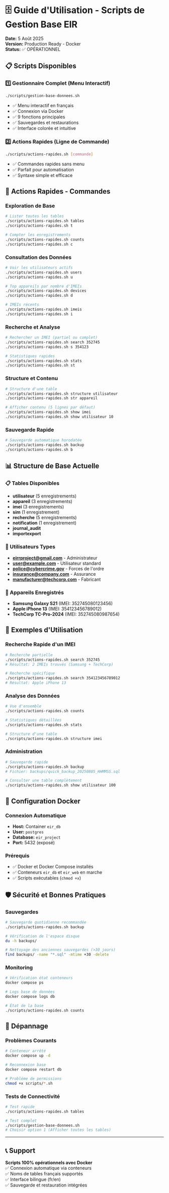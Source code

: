 # 🗄️ Guide d'Utilisation - Scripts de Gestion Base EIR

**Date:** 5 Août 2025  
**Version:** Production Ready - Docker  
**Status:** ✅ OPÉRATIONNEL

## 📋 Scripts Disponibles

### 1️⃣ **Gestionnaire Complet** (Menu Interactif)
```bash
./scripts/gestion-base-donnees.sh
```
- ✅ Menu interactif en français
- ✅ Connexion via Docker
- ✅ 9 fonctions principales
- ✅ Sauvegardes et restaurations
- ✅ Interface colorée et intuitive

### 2️⃣ **Actions Rapides** (Ligne de Commande)
```bash
./scripts/actions-rapides.sh [commande]
```
- ✅ Commandes rapides sans menu
- ✅ Parfait pour automatisation
- ✅ Syntaxe simple et efficace

## 🚀 Actions Rapides - Commandes

### Exploration de Base
```bash
# Lister toutes les tables
./scripts/actions-rapides.sh tables
./scripts/actions-rapides.sh t

# Compter les enregistrements
./scripts/actions-rapides.sh counts
./scripts/actions-rapides.sh c
```

### Consultation des Données
```bash
# Voir les utilisateurs actifs
./scripts/actions-rapides.sh users
./scripts/actions-rapides.sh u

# Top appareils par nombre d'IMEIs
./scripts/actions-rapides.sh devices
./scripts/actions-rapides.sh d

# IMEIs récents
./scripts/actions-rapides.sh imeis
./scripts/actions-rapides.sh i
```

### Recherche et Analyse
```bash
# Rechercher un IMEI (partiel ou complet)
./scripts/actions-rapides.sh search 352745
./scripts/actions-rapides.sh s 354123

# Statistiques rapides
./scripts/actions-rapides.sh stats
./scripts/actions-rapides.sh st
```

### Structure et Contenu
```bash
# Structure d'une table
./scripts/actions-rapides.sh structure utilisateur
./scripts/actions-rapides.sh str appareil

# Afficher contenu (5 lignes par défaut)
./scripts/actions-rapides.sh show imei
./scripts/actions-rapides.sh show utilisateur 10
```

### Sauvegarde Rapide
```bash
# Sauvegarde automatique horodatée
./scripts/actions-rapides.sh backup
./scripts/actions-rapides.sh b
```

## 📊 Structure de Base Actuelle

### 📋 Tables Disponibles
- **utilisateur** (5 enregistrements)
- **appareil** (3 enregistrements)  
- **imei** (3 enregistrements)
- **sim** (1 enregistrement)
- **recherche** (5 enregistrements)
- **notification** (1 enregistrement)
- **journal_audit** 
- **importexport**

### 👥 Utilisateurs Types
- **eirrproject@gmail.com** - Administrateur
- **user@example.com** - Utilisateur standard
- **police@cybercrime.gov** - Forces de l'ordre
- **insurance@company.com** - Assurance
- **manufacturer@techcorp.com** - Fabricant

### 📱 Appareils Enregistrés
- **Samsung Galaxy S21** (IMEI: 352745080123456)
- **Apple iPhone 13** (IMEI: 354123456789012)
- **TechCorp TC-Pro-2024** (IMEI: 352745080987654)

## 🎯 Exemples d'Utilisation

### Recherche Rapide d'un IMEI
```bash
# Recherche partielle
./scripts/actions-rapides.sh search 352745
# Résultat: 2 IMEIs trouvés (Samsung + TechCorp)

# Recherche spécifique
./scripts/actions-rapides.sh search 354123456789012
# Résultat: Apple iPhone 13
```

### Analyse des Données
```bash
# Vue d'ensemble
./scripts/actions-rapides.sh counts

# Statistiques détaillées
./scripts/actions-rapides.sh stats

# Structure d'une table
./scripts/actions-rapides.sh structure imei
```

### Administration
```bash
# Sauvegarde rapide
./scripts/actions-rapides.sh backup
# Fichier: backups/quick_backup_20250805_HHMMSS.sql

# Consulter une table complètement
./scripts/actions-rapides.sh show utilisateur 100
```

## 🔧 Configuration Docker

### Connexion Automatique
- **Host:** Container `eir_db`
- **User:** `postgres`
- **Database:** `eir_project`
- **Port:** 5432 (exposé)

### Prérequis
- ✅ Docker et Docker Compose installés
- ✅ Conteneurs `eir_db` et `eir_web` en marche
- ✅ Scripts exécutables (`chmod +x`)

## 🛡️ Sécurité et Bonnes Pratiques

### Sauvegardes
```bash
# Sauvegarde quotidienne recommandée
./scripts/actions-rapides.sh backup

# Vérification de l'espace disque
du -h backups/

# Nettoyage des anciennes sauvegardes (>30 jours)
find backups/ -name "*.sql" -mtime +30 -delete
```

### Monitoring
```bash
# Vérification état conteneurs
docker compose ps

# Logs base de données
docker compose logs db

# État de la base
./scripts/actions-rapides.sh counts
```

## 🚨 Dépannage

### Problèmes Courants
```bash
# Conteneur arrêté
docker compose up -d

# Reconnexion base
docker compose restart db

# Problème de permissions
chmod +x scripts/*.sh
```

### Tests de Connectivité
```bash
# Test rapide
./scripts/actions-rapides.sh tables

# Test complet
./scripts/gestion-base-donnees.sh
# Choisir option 1 (Afficher toutes les tables)
```

---

## 📞 Support

**Scripts 100% opérationnels avec Docker**  
✅ Connexion automatique via conteneurs  
✅ Noms de tables français supportés  
✅ Interface bilingue (fr/en)  
✅ Sauvegarde et restauration intégrées
